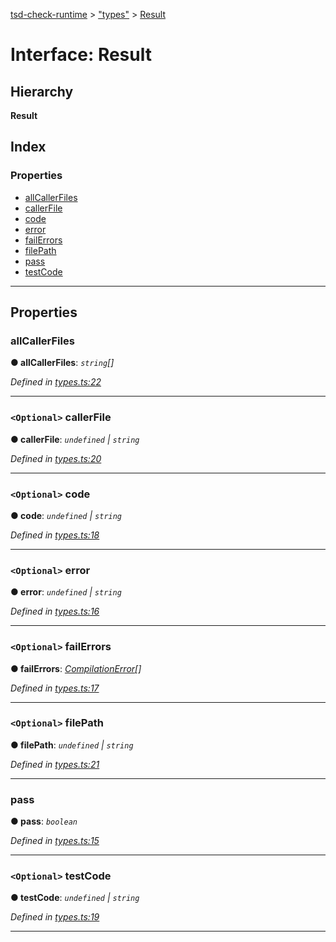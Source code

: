 [tsd-check-runtime](../README.md) > ["types"](../modules/_types_.md) > [Result](../interfaces/_types_.result.md)

# Interface: Result

## Hierarchy

**Result**

## Index

### Properties

* [allCallerFiles](_types_.result.md#allcallerfiles)
* [callerFile](_types_.result.md#callerfile)
* [code](_types_.result.md#code)
* [error](_types_.result.md#error)
* [failErrors](_types_.result.md#failerrors)
* [filePath](_types_.result.md#filepath)
* [pass](_types_.result.md#pass)
* [testCode](_types_.result.md#testcode)

---

## Properties

<a id="allcallerfiles"></a>

###  allCallerFiles

**● allCallerFiles**: *`string`[]*

*Defined in [types.ts:22](https://github.com/cancerberoSgx/tsd-check-runtime/blob/71758eb/src/types.ts#L22)*

___
<a id="callerfile"></a>

### `<Optional>` callerFile

**● callerFile**: *`undefined` \| `string`*

*Defined in [types.ts:20](https://github.com/cancerberoSgx/tsd-check-runtime/blob/71758eb/src/types.ts#L20)*

___
<a id="code"></a>

### `<Optional>` code

**● code**: *`undefined` \| `string`*

*Defined in [types.ts:18](https://github.com/cancerberoSgx/tsd-check-runtime/blob/71758eb/src/types.ts#L18)*

___
<a id="error"></a>

### `<Optional>` error

**● error**: *`undefined` \| `string`*

*Defined in [types.ts:16](https://github.com/cancerberoSgx/tsd-check-runtime/blob/71758eb/src/types.ts#L16)*

___
<a id="failerrors"></a>

### `<Optional>` failErrors

**● failErrors**: *[CompilationError](_types_.compilationerror.md)[]*

*Defined in [types.ts:17](https://github.com/cancerberoSgx/tsd-check-runtime/blob/71758eb/src/types.ts#L17)*

___
<a id="filepath"></a>

### `<Optional>` filePath

**● filePath**: *`undefined` \| `string`*

*Defined in [types.ts:21](https://github.com/cancerberoSgx/tsd-check-runtime/blob/71758eb/src/types.ts#L21)*

___
<a id="pass"></a>

###  pass

**● pass**: *`boolean`*

*Defined in [types.ts:15](https://github.com/cancerberoSgx/tsd-check-runtime/blob/71758eb/src/types.ts#L15)*

___
<a id="testcode"></a>

### `<Optional>` testCode

**● testCode**: *`undefined` \| `string`*

*Defined in [types.ts:19](https://github.com/cancerberoSgx/tsd-check-runtime/blob/71758eb/src/types.ts#L19)*

___

